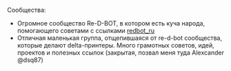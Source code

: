 Сообщества:
* Огромное сообщество Re-D-BOT, в котором есть куча народа, помогающего советами с ссылками [redbot_ru](https://t.me/redbot_ru)
* Отличная маленькая группа, отщепившаяся от re-d-bot сообщества, которые делают delta-принтеры. Много грамотных советов, идей, проектов и полезных ссылок (закрытая, позвал меня туда Alexcander @dsq87)
